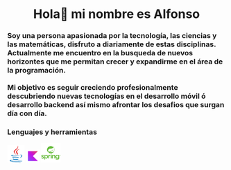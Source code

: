 <div>
    <h1 align="center">Hola👋 mi nombre es Alfonso</h1>
    <h3>Soy una persona apasionada por la tecnología, las ciencias y las matemáticas, disfruto a diariamente de estas disciplinas. 
Actualmente me encuentro en la busqueda de nuevos horizontes que me permitan crecer y expandirme en el área de la programación.
<br><br>
Mi objetivo es seguir creciendo profesionalmente descubriendo nuevas tecnologías en el desarrollo móvil ó desarrollo backend así
mismo afrontar los desafios que surgan día con día. </h3>

</div>

<div>
    <h3>Lenguajes y herramientas</h3>
    <img src="https://github.com/devicons/devicon/blob/master/icons/java/java-original.svg" title="java" width="40" height="40">
    <img src="https://github.com/devicons/devicon/blob/master/icons/kotlin/kotlin-original.svg" width="30" height="30">
    <img src="https://github.com/devicons/devicon/blob/master/icons/spring/spring-original-wordmark.svg" width="45" height="45" style="margin-top:30;">
</div>
